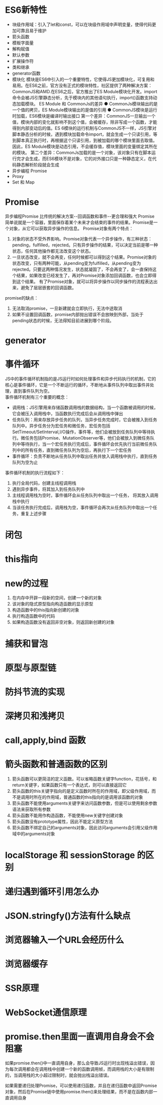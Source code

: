 # ES6新特性


- 块级作用域：引入了let和const，可以在块级作用域中声明变量，使得代码更加可靠且易于维护
- 箭头函数
- 模板字面量
- 解构赋值
- 默认参数
- 扩展操作符
- 类和继承
- generator函数
- 模块化
模块是ES6中引入的一个重要特性，它使得JS更加模块化，可复用和易用。在ES6之前，官方没有正式的模块特性，社区提供了两种解决方案：CommonJS和AMD.在ES6之后，官方推出了ES Module模块化开发。import命令会被JS引擎静态分析，先于模块内的其他语句执行，import()函数支持动态加载模块。
ES Module 和 CommonJs的差异
● CommonJs模块输出的是一个值的拷贝，ES Module模块输出的是值的引用
● CommonJS模块是运行时加载，ES6模块是编译时输出接口
第一个差异：CommonJS一旦输出一个值，模块内部的变化就影响不到这个值，会被缓存，除非写成一个函数，才能得到内部变动后的值。ES 6模块的运行机制与CommonJS不一样，JS引擎对脚本静态分析的时候，遇到模块加载命令import，就会生成一个只读引用，等到脚本真正执行时，再根据这个只读引用，到被加载的哪个模块里面去取值。因此，ES Module模块是动态引用，不会缓存值，模块里面的变量绑定其所在的模块。
第二个差异：CommonJs加载的是一个对象，该对象只有在脚本运行完才会生成，而ES6模块不是对象，它的对外接口只是一种静态定义，在代码静态解析阶段就会生成
- 异步编程 Promise
- Proxy
- Set 和 Map



# Promise


异步编程Promise 比传统的解决方案--回调函数和事件--更合理和强大
Promise简单说就是一个容器，里面保存着某个未来才会结束的事件的结果。Promise是一个对象，从它可以获取异步操作的信息。
Promise对象有两个特点：
1. 对象的状态不受外界影响。Promise对象代表一个异步操作，有三种状态：pending，fulfilled，rejected。只有异步操作的结果，可以决定当前是哪一种状态，任何其他操作都无法改变这个状态。
2. 一旦状态改变，就不会再变，任何时候都可以得到这个结果。Promise对象的状态改变，只有两种可能，从pending变为fulfilled，从pending变为rejected。只要这两种情况发生，状态就凝固了，不会再变了，会一直保持这个结果，如果改变已经发生了，再对Promise对象添加回调函数，也会立即得到这个结果。
有了Promise对象，就可以将异步操作以同步操作的流程表达出来，避免了层层嵌套的回调函数。

promise的缺点：
1. 无法取消promise，一旦新建就会立即执行，无法中途取消
2. 如果不设置回调函数，promise内部抛出错误不会放映到外部，当处于pending状态的时候，无法得知目前进展到哪个阶段。


# generator


# 事件循环

JS中的事件循环机制指的是JS运行时如何处理事件和异步代码执行的机制，它的核心是事件循环，它是一个不断运行的循环，不断地从事件队列中取出事件并处理，直到事件队列为空。  
事件循环机制有三个重要的概念：  
- 调用栈：JS引擎用来存储函数调用栈的数据结构，当一个函数被调用的时候，它会被压入调用栈中，当函数执行完成后会从调用栈中弹出
- 任务队列：用来存放异步任务的队列，当异步任务完成时，它会被推入到任务队列中。异步任务分为宏任务和微任务，宏任务包括SetTimeout/SetInterval,I/O操作，事件等，他们会被放到任务队列中等待执行。微任务包括Promise、MutationObserver等，他们会被放入到微任务队列中等待执行，当一个宏任务执行完成后，事件循环会优先执行当前微任务队列中的所有任务，直到微任务队列为空后，再执行下一个宏任务
- 事件循环：负责不断地从任务队列中取出任务并放入调用栈中执行，直到任务队列为空为止  

事件循环机制的执行流程如下：  
1. 执行全局代码，创建主线程调用栈
2. 遇到异步事件，将其加入到任务队列中  
3. 主线程调用栈为空时，事件循环会从任务队列中取出一个任务， 将其放入调用栈中执行  
4. 当该任务执行完成后，调用栈为空，事件循环会再次从任务队列中取出一个任务，重复上述步骤  


# 闭包


# this指向


# new的过程

1. 在内存中开辟一段新的空间，创建一个新的对象
2. 该对象的隐式原型指向构造函数的显示原型
3. 构造函数中的this指向新创建的对象
4. 执行构造函数中的代码
5. 如果构造函数没有返回非空对象，则返回新创建的对象

# 捕获和冒泡


# 原型与原型链


# 防抖节流的实现



# 深拷贝和浅拷贝


# call,apply,bind 函数


# 箭头函数和普通函数的区别


1. 箭头函数可以更简洁的定义函数。可以省略函数关键字function，花括号，和return关键字，如果函数只有一个表达式，则可以直接返回它
2. 箭头函数的this关键字指向的是定义函数时所在的作用域，即父级作用域，而不是调用时所在的作用域，普通函数的this指向的是调用该函数的对象 
3. 箭头函数不能使用arguments关键字来访问函数参数，但是可以使用剩余参数语法来获取所有参数
4. 箭头函数不能用作构造函数，不能使用new关键字创建对象
5. 箭头函数没有prototype属性，因此不能定义原型方法
6. 箭头函数不绑定自己的arguments对象，因此访问arguments会引用父级作用域中的arguments对象

# localStorage 和 sessionStorage 的区别
  

# 递归遇到循环引用怎么办


# JSON.stringfy()方法有什么缺点


# 浏览器输入一个URL会经历什么


# 浏览器缓存


# SSR原理


# WebSocket通信原理


# promise.then里面一直调用自身会不会阻塞


如果promise.then()中一直调用自身，那么会导致JS运行时出现栈溢出错误，因为每次调用都会在调用栈中创建一个新的函数调用帧，而调用栈的大小是有限制的，当调用栈的大小超过限制时，就会抛出栈溢出错误。  

如果需要递归处理Promise，可以使用递归函数，并且在递归函数中返回Promise对象，然后在Promise链中使用promise.then()来处理结果，而不是在函数内部一直调用自身


